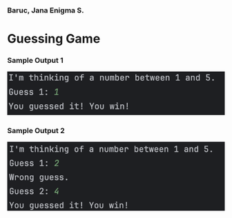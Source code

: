 ### Baruc, Jana Enigma S.
# Guessing Game

### Sample Output 1

![Sample Output](sample%20output%201.png)

### Sample Output 2

![Sample Output](sample%20output%202.png)
